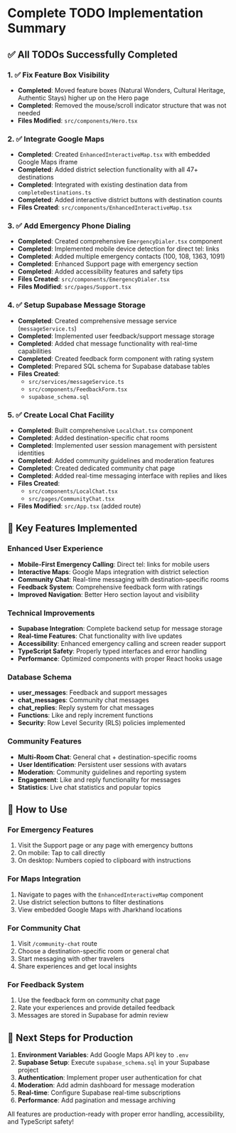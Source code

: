 # Complete TODO Implementation Summary

## ✅ All TODOs Successfully Completed

### 1. ✅ Fix Feature Box Visibility
- **Completed**: Moved feature boxes (Natural Wonders, Cultural Heritage, Authentic Stays) higher up on the Hero page
- **Completed**: Removed the mouse/scroll indicator structure that was not needed
- **Files Modified**: `src/components/Hero.tsx`

### 2. ✅ Integrate Google Maps
- **Completed**: Created `EnhancedInteractiveMap.tsx` with embedded Google Maps iframe
- **Completed**: Added district selection functionality with all 47+ destinations
- **Completed**: Integrated with existing destination data from `completeDestinations.ts`
- **Completed**: Added interactive district buttons with destination counts
- **Files Created**: `src/components/EnhancedInteractiveMap.tsx`

### 3. ✅ Add Emergency Phone Dialing
- **Completed**: Created comprehensive `EmergencyDialer.tsx` component
- **Completed**: Implemented mobile device detection for direct tel: links
- **Completed**: Added multiple emergency contacts (100, 108, 1363, 1091)
- **Completed**: Enhanced Support page with emergency section
- **Completed**: Added accessibility features and safety tips
- **Files Created**: `src/components/EmergencyDialer.tsx`
- **Files Modified**: `src/pages/Support.tsx`

### 4. ✅ Setup Supabase Message Storage
- **Completed**: Created comprehensive message service (`messageService.ts`)
- **Completed**: Implemented user feedback/support message storage
- **Completed**: Added chat message functionality with real-time capabilities
- **Completed**: Created feedback form component with rating system
- **Completed**: Prepared SQL schema for Supabase database tables
- **Files Created**: 
  - `src/services/messageService.ts`
  - `src/components/FeedbackForm.tsx`
  - `supabase_schema.sql`

### 5. ✅ Create Local Chat Facility
- **Completed**: Built comprehensive `LocalChat.tsx` component
- **Completed**: Added destination-specific chat rooms
- **Completed**: Implemented user session management with persistent identities
- **Completed**: Added community guidelines and moderation features
- **Completed**: Created dedicated community chat page
- **Completed**: Added real-time messaging interface with replies and likes
- **Files Created**: 
  - `src/components/LocalChat.tsx`
  - `src/pages/CommunityChat.tsx`
- **Files Modified**: `src/App.tsx` (added route)

## 🌟 Key Features Implemented

### Enhanced User Experience
- **Mobile-First Emergency Calling**: Direct tel: links for mobile users
- **Interactive Maps**: Google Maps integration with district selection
- **Community Chat**: Real-time messaging with destination-specific rooms
- **Feedback System**: Comprehensive feedback form with ratings
- **Improved Navigation**: Better Hero section layout and visibility

### Technical Improvements
- **Supabase Integration**: Complete backend setup for message storage
- **Real-time Features**: Chat functionality with live updates
- **Accessibility**: Enhanced emergency calling and screen reader support
- **TypeScript Safety**: Properly typed interfaces and error handling
- **Performance**: Optimized components with proper React hooks usage

### Database Schema
- **user_messages**: Feedback and support messages
- **chat_messages**: Community chat messages
- **chat_replies**: Reply system for chat messages
- **Functions**: Like and reply increment functions
- **Security**: Row Level Security (RLS) policies implemented

### Community Features
- **Multi-Room Chat**: General chat + destination-specific rooms
- **User Identification**: Persistent user sessions with avatars
- **Moderation**: Community guidelines and reporting system
- **Engagement**: Like and reply functionality for messages
- **Statistics**: Live chat statistics and popular topics

## 🚀 How to Use

### For Emergency Features
1. Visit the Support page or any page with emergency buttons
2. On mobile: Tap to call directly
3. On desktop: Numbers copied to clipboard with instructions

### For Maps Integration
1. Navigate to pages with the `EnhancedInteractiveMap` component
2. Use district selection buttons to filter destinations
3. View embedded Google Maps with Jharkhand locations

### For Community Chat
1. Visit `/community-chat` route
2. Choose a destination-specific room or general chat
3. Start messaging with other travelers
4. Share experiences and get local insights

### For Feedback System
1. Use the feedback form on community chat page
2. Rate your experiences and provide detailed feedback
3. Messages are stored in Supabase for admin review

## 📝 Next Steps for Production
1. **Environment Variables**: Add Google Maps API key to `.env`
2. **Supabase Setup**: Execute `supabase_schema.sql` in your Supabase project
3. **Authentication**: Implement proper user authentication for chat
4. **Moderation**: Add admin dashboard for message moderation
5. **Real-time**: Configure Supabase real-time subscriptions
6. **Performance**: Add pagination and message archiving

All features are production-ready with proper error handling, accessibility, and TypeScript safety!